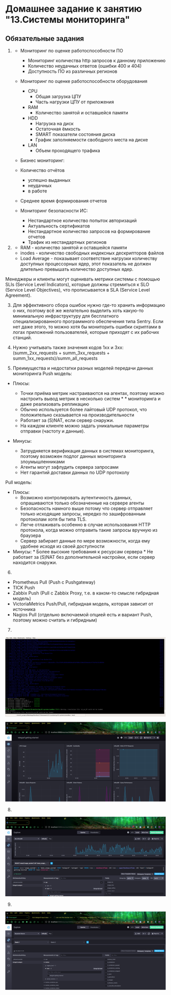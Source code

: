 # Домашнее задание к занятию "13.Системы мониторинга"

## Обязательные задания

1.  
    * Мониторинг по оценке работоспособности ПО
      * Мониторинг количества http запросов к данному приложению
       * Количество неудачных ответов (ошибки 400 и 404)
       * Доступность ПО из различных регионов

    * Мониторинг по оценке работоспособности оборудования
      * CPU
        * Общая загрузка ЦПУ
        * Часть нагрузки ЦПУ от приложения
      * RAM
        * Количество занятой и оставшейся памяти
      * HDD
        * Нагрузка на диск
        * Остаточная ёмкость
        * SMART показатели состояния диска
        * График заполняемости свободного места на диске
      * LAN
        * Объем проходящего трафика

    * Бизнес мониторинг:
    * Количество отчётов
      * успешно выданных
      * неудачных
      * в работе
    * Среднее время формирования отчетов

    * Мониторинг безопасности ИС:
      * Нестандартное количество попыток авторизаций
      * Актуальность сертификатов
      * Нестандартное количество запросов на формирование отчетов
      * Трафик из нестандартных регионов

2. 
   * RAM - количество занятой и оставшейся памяти
   * inodes - количество свободных индексных дескрипторов файлов
   * Load Average - показывает соответствие нагрузки количеству доступных процессорных ядер, этот показатель не должен длительно превышать количество доступных ядер.

Менеджеры и клиенты могут оценивать метрики системы с помощью SLIs (Service Level Indicators), которые  должны стремиться к SLO (Service Level Objectives), что прописывается в SLA (Service Level Agreement).

3. Для эффективного сбора ошибок нужно где-то хранить информацию о них, поэтому всё же желательно выделить хоть какую-то минимальную инфраструктуру для бесплатного специализированного программного обеспечения типа Sentry. Если нет даже этого, то можно хотя бы мониторить ошибки скриптами в логах приложений пользователей, которые приходят с их рабочих станций.

4. Нужно учитывать также значения кодов 1xx и 3xx:  (summ_2xx_requests + summ_3xx_requests + summ_1xx_requests)/summ_all_requests


5. Преимущества и недостатки разных моделей передачи данных мониторинга
Push модель:  
  * Плюсы:
    * Точки приёма метрик настраиваются на агентах, поэтому можно настроить вывод метрик в несколько систем   *   * мониторинга и даже реализовать репликацию
    * Обычно используется более лайтовый UDP протокол, что положительно сказывается на производительности
    * Работает за (S)NAT, если сервер снаружи.
    * На каждом клиенте можно задать уникальные параметры отправки (частоту и данные).

  * Минусы:
    * Затрудняется верификация данных в системах мониторинга, поэтому возможен подлог данных мониторинга злоумышленниками
    * Агенты могут зафлудить сервера запросами
    * Нет гарантий доставки данных по UDP протоколу

Pull модель:  
  * Плюсы:
    * Возможно контролировать аутентичность данных, опрашиваются только обозначенные на сервере агенты
    * Безопасность намного выше потому что сервер отправляет только исходящие запросы, нередко по зашифрованным протоколам хотя бы типа TLS.
    * Легче отлаживать особенно в случае использования HTTP протокола, когда можно отправить такие запросы вручную из браузера
    * Сервер забирает данные по мере возможности, когда ему удобнее исходя из своей доступности
   * Минусы:
    * Более высокие требования к ресурсам сервера
    * Не работает за (S)NAT без дополнительной настройки, если сервер находится снаружи.

6.
* Prometheus	    Pull (Push с Pushgateway)
* TICK		        Push
* Zabbix 		      Push (Pull с Zabbix Proxy, т.е. в каком-то смысле гибридная модель)
* VictoriaMetrics	Push/Pull, гибридная модель, которая зависит от источника
* Nagios 		      Pull (отдельно включаемой опцией есть и вариант Push, поэтому можно считать и гибридным)

7.

![](images/docker.png)

![](images/task7.png)

8.

![](images/task8.png)

9.
![](images/task9.png)